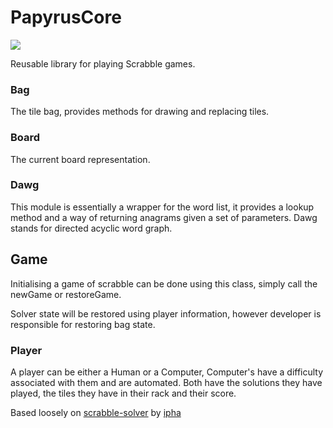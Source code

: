 # PapyrusCore
![](https://reposs.herokuapp.com/?path=ChrisAU/PapyrusCore)

Reusable library for playing Scrabble games.

### Bag
The tile bag, provides methods for drawing and replacing tiles.

### Board
The current board representation.

### Dawg
This module is essentially a wrapper for the word list, it provides a lookup method and a way of returning anagrams given a set of parameters. Dawg stands for directed acyclic word graph.

## Game
Initialising a game of scrabble can be done using this class, simply call the newGame or restoreGame.

Solver state will be restored using player information, however developer is responsible for restoring bag state.

### Player
A player can be either a Human or a Computer, Computer's have a difficulty associated with them and are automated. Both have the solutions they have played, the tiles they have in their rack and their score.

Based loosely on [scrabble-solver](https://github.com/ipha/scrabble-solver) by [ipha](https://github.com/ipha)

